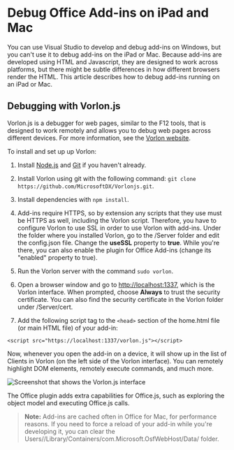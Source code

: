 
# Debug Office Add-ins on iPad and Mac

You can use Visual Studio to develop and debug add-ins on Windows, but you can't use it to debug add-ins on the iPad or Mac. Because add-ins are developed using HTML and Javascript, they are designed to work across platforms, but there might be subtle differences in how different browsers render the HTML. This article describes how to debug add-ins running on an iPad or Mac. 

## Debugging with Vorlon.js 

Vorlon.js is a debugger for web pages, similar to the F12 tools, that is designed to work remotely and allows you to debug web pages across different devices. For more information, see the [Vorlon website](http://www.vorlonjs.com).  

To install and set up up Vorlon: 

1.	Install [Node.js](https://nodejs.org) and [Git](https://git-scm.com/) if you haven't already. 

2.	Install Vorlon using git with the following command: `git clone https://github.com/MicrosoftDX/Vorlonjs.git`.

3.	Install dependencies with `npm install`.

4.	Add-ins require HTTPS, so by extension any scripts that they use must be HTTPS as well, including the Vorlon script. Therefore, you have to configure Vorlon to use SSL in order to use Vorlon with add-ins. Under the folder where you installed Vorlon, go to the /Server folder and edit the config.json file. Change the **useSSL** property to **true**. While you're there, you can also enable the plugin for Office Add-ins (change its "enabled" property to true). 

5.	Run the Vorlon server with the command `sudo vorlon`. 

6.	Open a browser window and go to [http://localhost:1337](http://localhost:1337), which is the Vorlon interface. When prompted, choose **Always** to trust the security certificate. You can also find the security certificate in the Vorlon folder under /Server/cert. 

7.	Add the following script tag to the `<head>` section of the home.html file (or main HTML file) of your add-in:
```    
<script src="https://localhost:1337/vorlon.js"></script>    
```  

Now, whenever you open the add-in on a device, it will show up in the list of Clients in Vorlon (on the left side of the Vorlon interface). You can remotely highlight DOM elements, remotely execute commands, and much more.  

![Screenshot that shows the Vorlon.js interface](../../images/vorlon_interface.png)

The Office plugin adds extra capabilities for Office.js, such as exploring the object model and executing Office.js calls. 


> **Note:** Add-ins are cached often in Office for Mac, for performance reasons. If you need to force a reload of your add-in while you're developing it, you can clear the Users/<usr>/Library/Containers/com.Microsoft.OsfWebHost/Data/ folder.  
